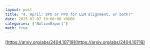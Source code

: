 ```yaml
---
layout: post
title: "4. April: DPO or PPO for LLM alignment, or both?"
date: 2025-02-07 10:00:00 +0800
categories: ['NotionExport']
math: true
---
```


[https://arxiv.org/abs/2404.10719](https://arxiv.org/abs/2404.10719)
